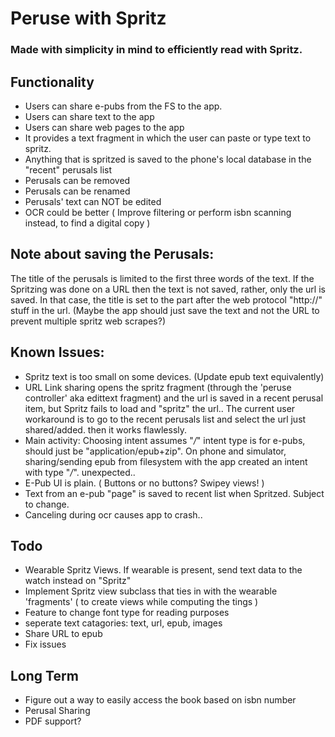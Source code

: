 # Peruse with Spritz
### Made with simplicity in mind to efficiently read with Spritz.

## Functionality 
- Users can share e-pubs from the FS to the app.
- Users can share text to the app
- Users can share web pages to the app
- It provides a text fragment in which the user can paste or type text to spritz.
- Anything that is spritzed is saved to the phone's local database in the "recent" perusals list
- Perusals can be removed
- Perusals can be renamed
- Perusals' text can NOT be edited
- OCR could be better ( Improve filtering or perform isbn scanning instead, to find a digital copy )

## Note about saving the Perusals:
The title of the perusals is limited to the first three words of the text.
If the Spritzing was done on a URL then the text is not saved, rather, only
the url is saved. In that case, the title is set to the part after the web protocol
"http://" stuff in the url. (Maybe the app should just save the text and not the
URL to prevent multiple spritz web scrapes?)

## Known Issues:
- Spritz text is too small on some devices. (Update epub text equivalently)
- URL Link sharing opens the spritz fragment (through the 'peruse controller' aka edittext fragment) and the url is saved in a recent perusal item, but Spritz fails to load and "spritz" the url.. The current user workaround is to go to the recent perusals list and select the url just shared/added. then it works flawlessly. 
- Main activity: Choosing intent assumes "*/*" intent type is for e-pubs, should just be "application/epub+zip". On phone and simulator, sharing/sending epub from filesystem with the app created an intent with type "*/*". unexpected..
- E-Pub UI is plain. ( Buttons or no buttons? Swipey views! )
- Text from an e-pub "page" is saved to recent list when Spritzed. Subject to change.
- Canceling during ocr causes app to crash..

## Todo
- Wearable Spritz Views. If wearable is present, send text data to the watch instead on "Spritz"
- Implement Spritz view subclass that ties in with the wearable 'fragments' ( to create views while computing the tings )
- Feature to change font type for reading purposes
- seperate text catagories: text, url, epub, images
- Share URL to epub
- Fix issues

## Long Term
- Figure out a way to easily access the book based on isbn number
- Perusal Sharing 
- PDF support?

